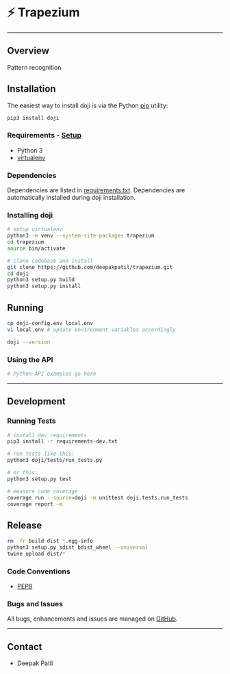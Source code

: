 # ⚡ Trapezium
<hr>

## Overview

Pattern recognition

## Installation

The easiest way to install doji is via the Python [pip](https://pip.pypa.io)
utility:

```bash
pip3 install doji
```

### Requirements - [Setup](DEVSETUP.md)
- Python 3
- [virtualenv](https://virtualenv.pypa.io)

### Dependencies
Dependencies are listed in [requirements.txt](requirements.txt). Dependencies
are automatically installed during doji installation.

### Installing doji

```bash
# setup virtualenv
python3 -m venv --system-site-packages trapezium
cd trapezium
source bin/activate

# clone codebase and install
git clone https://github.com/deepakpatil/trapezium.git
cd doji
python3 setup.py build
python3 setup.py install
```

## Running

```bash
cp doji-config.env local.env
vi local.env # update environment variables accordingly

doji --version
```

### Using the API

```python
# Python API examples go here
```
<hr>

## Development

### Running Tests

```bash
# install dev requirements
pip3 install -r requirements-dev.txt

# run tests like this:
python3 doji/tests/run_tests.py

# or this:
python3 setup.py test

# measure code coverage
coverage run --source=doji -m unittest doji.tests.run_tests
coverage report -m
```

## Release

```bash
rm -fr build dist *.egg-info
python3 setup.py sdist bdist_wheel --universal
twine upload dist/*
```

### Code Conventions

* [PEP8](https://www.python.org/dev/peps/pep-0008)

### Bugs and Issues

All bugs, enhancements and issues are managed on [GitHub](https://github.com/deepakpatil/trapezium/issues).

<hr>

## Contact

* Deepak Patil
